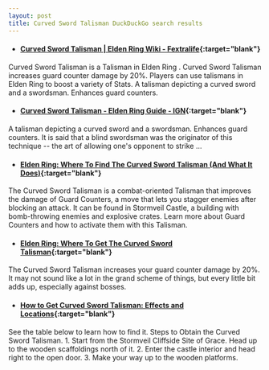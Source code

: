 ```yaml
---
layout: post
title: Curved Sword Talisman DuckDuckGo search results
---
```

* #### [Curved Sword Talisman | Elden Ring Wiki - Fextralife](https://eldenring.wiki.fextralife.com/Curved+Sword+Talisman){:target="blank"}
Curved Sword Talisman is a Talisman in Elden Ring . Curved Sword Talisman increases guard counter damage by 20%. Players can use talismans in Elden Ring to boost a variety of Stats. A talisman depicting a curved sword and a swordsman. Enhances guard counters.
* #### [Curved Sword Talisman - Elden Ring Guide - IGN](https://www.ign.com/wikis/elden-ring/Curved_Sword_Talisman){:target="blank"}
A talisman depicting a curved sword and a swordsman. Enhances guard counters. It is said that a blind swordsman was the originator of this technique -- the art of allowing one's opponent to strike ...
* #### [Elden Ring: Where To Find The Curved Sword Talisman (And What It Does)](https://gamerant.com/elden-ring-curved-sword-talisman-location-guide/){:target="blank"}
The Curved Sword Talisman is a combat-oriented Talisman that improves the damage of Guard Counters, a move that lets you stagger enemies after blocking an attack. It can be found in Stormveil Castle, a building with bomb-throwing enemies and explosive crates. Learn more about Guard Counters and how to activate them with this Talisman.
* #### [Elden Ring: Where To Get The Curved Sword Talisman](https://www.gamespot.com/articles/elden-ring-where-to-get-the-curved-sword-talisman/1100-6502241/){:target="blank"}
The Curved Sword Talisman increases your guard counter damage by 20%. It may not sound like a lot in the grand scheme of things, but every little bit adds up, especially against bosses.
* #### [How to Get Curved Sword Talisman: Effects and Locations](https://game8.co/games/Elden-Ring/archives/369229){:target="blank"}
See the table below to learn how to find it. Steps to Obtain the Curved Sword Talisman. 1. Start from the Stormveil Cliffside Site of Grace. Head up to the wooden scaffoldings north of it. 2. Enter the castle interior and head right to the open door. 3. Make your way up to the wooden platforms.
